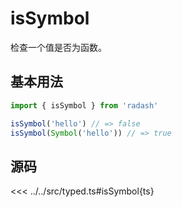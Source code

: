 # isSymbol

检查一个值是否为函数。

## 基本用法

```ts
import { isSymbol } from 'radash'

isSymbol('hello') // => false
isSymbol(Symbol('hello')) // => true
```

## 源码

<<< ../../src/typed.ts#isSymbol{ts}
